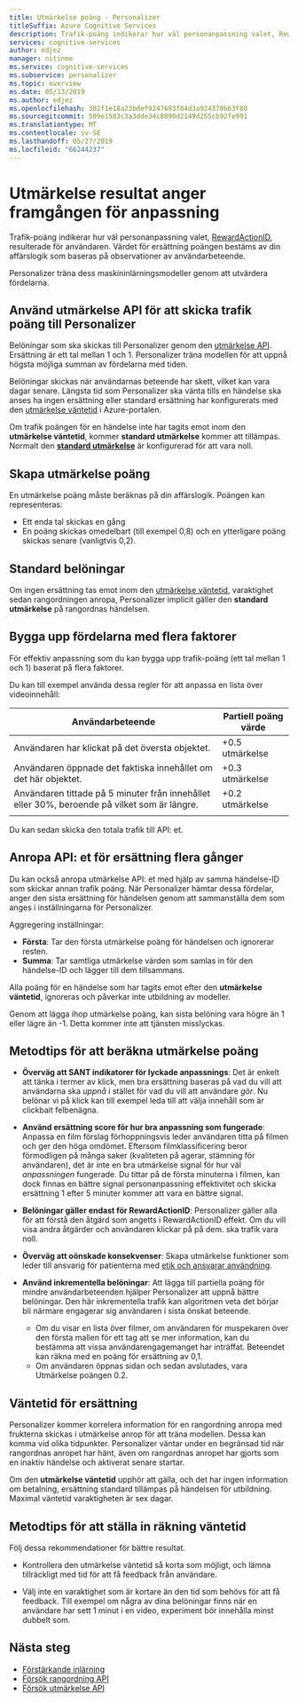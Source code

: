 ```yaml
---
title: Utmärkelse poäng - Personalizer
titleSuffix: Azure Cognitive Services
description: Trafik-poäng indikerar hur väl personanpassning valet, RewardActionID, resulterade för användaren. Värdet för ersättning poängen bestäms av din affärslogik som baseras på observationer av användarbeteende. Personalizer träna dess machine learning-modeller genom att utvärdera fördelarna.
services: cognitive-services
author: edjez
manager: nitinme
ms.service: cognitive-services
ms.subservice: personalizer
ms.topic: overview
ms.date: 05/13/2019
ms.author: edjez
ms.openlocfilehash: 302f1e18a23bdef9247693f84d3a924370b63f80
ms.sourcegitcommit: 509e1583c3a3dde34c8090d2149d255cb92fe991
ms.translationtype: MT
ms.contentlocale: sv-SE
ms.lasthandoff: 05/27/2019
ms.locfileid: "66244237"
---
```

# <a name="reward-scores-indicate-success-of-personalization"></a>Utmärkelse resultat anger framgången för anpassning

Trafik-poäng indikerar hur väl personanpassning valet, [RewardActionID](https://docs.microsoft.com/rest/api/cognitiveservices/personalizer/rank/rank#response), resulterade för användaren. Värdet för ersättning poängen bestäms av din affärslogik som baseras på observationer av användarbeteende.

Personalizer träna dess maskininlärningsmodeller genom att utvärdera fördelarna. 

## <a name="use-reward-api-to-send-reward-score-to-personalizer"></a>Använd utmärkelse API för att skicka trafik poäng till Personalizer

Belöningar som ska skickas till Personalizer genom den [utmärkelse API](https://docs.microsoft.com/rest/api/cognitiveservices/personalizer/events/reward). Ersättning är ett tal mellan 1 och 1. Personalizer träna modellen för att uppnå högsta möjliga summan av fördelarna med tiden.

Belöningar skickas när användarnas beteende har skett, vilket kan vara dagar senare. Längsta tid som Personalizer ska vänta tills en händelse ska anses ha ingen ersättning eller standard ersättning har konfigurerats med den [utmärkelse väntetid](#reward-wait-time) i Azure-portalen.

Om trafik poängen för en händelse inte har tagits emot inom den **utmärkelse väntetid**, kommer **standard utmärkelse** kommer att tillämpas. Normalt den **[standard utmärkelse](how-to-settings.md#configure-reward-settings-for-the-feedback-loop-based-on-use-case)** är konfigurerad för att vara noll.

## <a name="composing-reward-scores"></a>Skapa utmärkelse poäng

En utmärkelse poäng måste beräknas på din affärslogik. Poängen kan representeras:

* Ett enda tal skickas en gång 
* En poäng skickas omedelbart (till exempel 0,8) och en ytterligare poäng skickas senare (vanligtvis 0,2).

## <a name="default-rewards"></a>Standard belöningar

Om ingen ersättning tas emot inom den [utmärkelse väntetid](#reward-wait-time), varaktighet sedan rangordningen anropa, Personalizer implicit gäller den **standard utmärkelse** på rangordnas händelsen.

## <a name="building-up-rewards-with-multiple-factors"></a>Bygga upp fördelarna med flera faktorer  

För effektiv anpassning som du kan bygga upp trafik-poäng (ett tal mellan 1 och 1) baserat på flera faktorer. 

Du kan till exempel använda dessa regler för att anpassa en lista över videoinnehåll:

|Användarbeteende|Partiell poäng värde|
|--|--|
|Användaren har klickat på det översta objektet.|+0.5 utmärkelse|
|Användaren öppnade det faktiska innehållet om det här objektet.|+0.3 utmärkelse|
|Användaren tittade på 5 minuter från innehållet eller 30%, beroende på vilket som är längre.|+0.2 utmärkelse|
|||

Du kan sedan skicka den totala trafik till API: et.

## <a name="calling-the-reward-api-multiple-times"></a>Anropa API: et för ersättning flera gånger

Du kan också anropa utmärkelse API: et med hjälp av samma händelse-ID som skickar annan trafik poäng. När Personalizer hämtar dessa fördelar, anger den sista ersättning för händelsen genom att sammanställa dem som anges i inställningarna för Personalizer.

Aggregering inställningar:

*  **Första**: Tar den första utmärkelse poäng för händelsen och ignorerar resten.
* **Summa**: Tar samtliga utmärkelse värden som samlas in för den händelse-ID och lägger till dem tillsammans.

Alla poäng för en händelse som har tagits emot efter den **utmärkelse väntetid**, ignoreras och påverkar inte utbildning av modeller.

Genom att lägga ihop utmärkelse poäng, kan sista belöning vara högre än 1 eller lägre än -1. Detta kommer inte att tjänsten misslyckas.

<!--
@edjez - is the number ignored if it is outside the acceptable range?
-->

## <a name="best-practices-for-calculating-reward-score"></a>Metodtips för att beräkna utmärkelse poäng

* **Överväg att SANT indikatorer för lyckade anpassnings**: Det är enkelt att tänka i termer av klick, men bra ersättning baseras på vad du vill att användarna ska *uppnå* i stället för vad du vill att användare *gör*.  Nu belönar vi på klick kan till exempel leda till att välja innehåll som är clickbait felbenägna.

* **Använd ersättning score för hur bra anpassning som fungerade**: Anpassa en film förslag förhoppningsvis leder användaren titta på filmen och ger den höga omdömet. Eftersom filmklassificering beror förmodligen på många saker (kvaliteten på agerar, stämning för användaren), det är inte en bra utmärkelse signal för hur väl *anpassningen* fungerade. Du tittar på de första minuterna i filmen, kan dock finnas en bättre signal personanpassning effektivitet och skicka ersättning 1 efter 5 minuter kommer att vara en bättre signal.

* **Belöningar gäller endast för RewardActionID**: Personalizer gäller alla för att förstå den åtgärd som angetts i RewardActionID effekt. Om du vill visa andra åtgärder och användaren klickar på på dem. ska trafik vara noll.

* **Överväg att oönskade konsekvenser**: Skapa utmärkelse funktioner som leder till ansvarig för patienterna med [etik och ansvarar användning](ethics-responsible-use.md).

* **Använd inkrementella belöningar**: Att lägga till partiella poäng för mindre användarbeteenden hjälper Personalizer att uppnå bättre belöningar. Den här inkrementella trafik kan algoritmen veta det börjar bli närmare engagerar sig användaren i sista önskat beteende.
    * Om du visar en lista över filmer, om användaren för muspekaren över den första mallen för ett tag att se mer information, kan du bestämma att vissa användarengagemanget har inträffat. Beteendet kan räkna med en poäng för ersättning av 0,1. 
    * Om användaren öppnas sidan och sedan avslutades, vara Utmärkelse poängen 0.2. 

## <a name="reward-wait-time"></a>Väntetid för ersättning

Personalizer kommer korrelera information för en rangordning anropa med frukterna skickas i utmärkelse anrop för att träna modellen. Dessa kan komma vid olika tidpunkter. Personalizer väntar under en begränsad tid när rangordnas anropet har hänt, även om rangordnas anropet har gjorts som en inaktiv händelse och aktiverat senare startar.

Om den **utmärkelse väntetid** upphör att gälla, och det har ingen information om betalning, ersättning standard tillämpas på händelsen för utbildning. Maximal väntetid varaktigheten är sex dagar.

## <a name="best-practices-for-setting-reward-wait-time"></a>Metodtips för att ställa in räkning väntetid

Följ dessa rekommendationer för bättre resultat.

* Kontrollera den utmärkelse väntetid så korta som möjligt, och lämna tillräckligt med tid för att få feedback från användare. 

<!--@Edjez - storage quota? -->

* Välj inte en varaktighet som är kortare än den tid som behövs för att få feedback. Till exempel om några av dina belöningar finns när en användare har sett 1 minut i en video, experiment bör innehålla minst dubbelt som.

## <a name="next-steps"></a>Nästa steg

* [Förstärkande inlärning](concepts-reinforcement-learning.md) 
* [Försök rangordning API](https://westus2.dev.cognitive.microsoft.com/docs/services/personalizer-api/operations/Rank/console)
* [Försök utmärkelse API](https://westus2.dev.cognitive.microsoft.com/docs/services/personalizer-api/operations/Reward)
